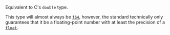 Equivalent to C's `double` type.

This type will almost always be [`f64`], however, the standard technically only guarantees that it be a floating-point number with at least the precision of a [`float`].

[`float`]: type.c_float.html
[`f64`]: ../../primitive.f64.html
